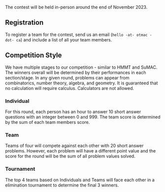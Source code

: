 The contest will be held in-person around the end of November 2023.  

## Registration

To register a team for the contest, send us an email (`hello -at- otmac -dot- ca`) and include a list of all your team members. 

## Competition Style

We have multiple stages to our competition - similar to HMMT and SuMAC. The winners overall will be determined by their performances in each section/stage. In any given round, problems can appear from combinatorics, number theory, algebra, and geometry. It is guaranteed that no calculation will require calculus. Calculators are not allowed.

### Individual 

For this round, each person has an hour to answer 10 short answer questions with an integer between 0 and 999. The team score is determined by the sum of each team members score. 

### Team  

Teams of four will compete against each other with 20 short answer problems. However, each problem will have a different point value and the score for the round will be the sum of all problem values solved.  

### Tournament 

The top 4 teams based on Individuals and Teams will face each other in a elimination tournament to determine the final 3 winners.        
